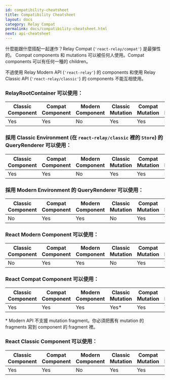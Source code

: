 ```yaml
---
id: compatibility-cheatsheet
title: Compatibility Cheatsheet
layout: docs
category: Relay Compat
permalink: docs/compatibility-cheatsheet.html
next: api-cheatsheet
---
```


什麼能跟什麼搭配一起運作？Relay Compat (`'react-relay/compat'`) 是最彈性的。
Compat components 和 mutations 可以被任何人使用。Compat components 可以有任何一種的 children。

不過使用 Relay Modern API (`'react-relay'`) 的 components 和使用 Relay Classic API (`'react-relay/classic'`) 的 components 不能互相使用。

### RelayRootContainer 可以使用：

|Classic Component|Compat Component|Modern Component|Classic Mutation|Compat Mutation|Modern Mutation
|----|----|----|----|----|----|
|Yes |Yes | No |Yes |Yes | No |

### 採用 Classic Environment (在 `react-relay/classic` 裡的 `Store`) 的 QueryRenderer 可以使用：

|Classic Component|Compat Component|Modern Component|Classic Mutation|Compat Mutation|Modern Mutation
|----|----|----|----|----|----|
|Yes |Yes | No |Yes |Yes | No |

### 採用 Modern Environment 的 QueryRenderer 可以使用：

|Classic Component|Compat Component|Modern Component|Classic Mutation|Compat Mutation|Modern Mutation
|----|----|----|----|----|----|
| No |Yes |Yes | No |Yes |Yes |

### React Modern Component 可以使用：

|Classic Component|Compat Component|Modern Component|Classic Mutation|Compat Mutation|Modern Mutation
|----|----|----|----|----|----|
| No |Yes |Yes | No |Yes |Yes |

### React Compat Component 可以使用：

|Classic Component|Compat Component|Modern Component|Classic Mutation|Compat Mutation|Modern Mutation
|----|----|----|-----|----|----|
|Yes |Yes |Yes |Yes\*|Yes |Yes |

\* Modern API 不支援 mutation fragment。你必須把舊有 mutation 的 fragments 寫到 component 的 fragment 裡。

### React Classic Component 可以使用：

|Classic Component|Compat Component|Modern Component|Classic Mutation|Compat Mutation|Modern Mutation
|----|----|----|----|----|----|
|Yes |Yes | No |Yes |Yes | No |
